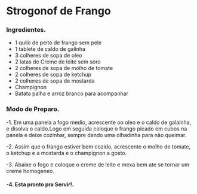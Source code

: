# Strogonof de Frango

### Ingredientes.

 - 1 quilo de peito de frango sem pele
 - 1 tablete de caldo de galinha
 - 3 colheres de sopa de oleo
 - 2 latas de Creme de leite sem soro
 - 2 colheres de sopa de molho de tomate
 - 2 colheres de sopa de ketchup
 - 2 colheres de sopa de mostarda
 - Champignon
 - Batata palha e arroz branco para acompanhar
 
### Modo de Preparo.

 -1. Em uma panela a fogo medio, acrescente oo oleo e o caldo de galainha, e disolva o caldo.Logo em seguida coloque o frango picado em cubos na panela e deixe cozinhar, sempre dando uma olhadinha para não queimar.
 
 -2. Assim que o frango estiver bem cozido, acrescente o molho de tomate, o ketchup e a mostarda e o champignon a gosto.
 
 -3. Abaixe o fogo e coloque o creme de leite e mexa bem ate se tornar um creme homogeneo.
 
#### -4. Esta pronto pra Servir!.
 
